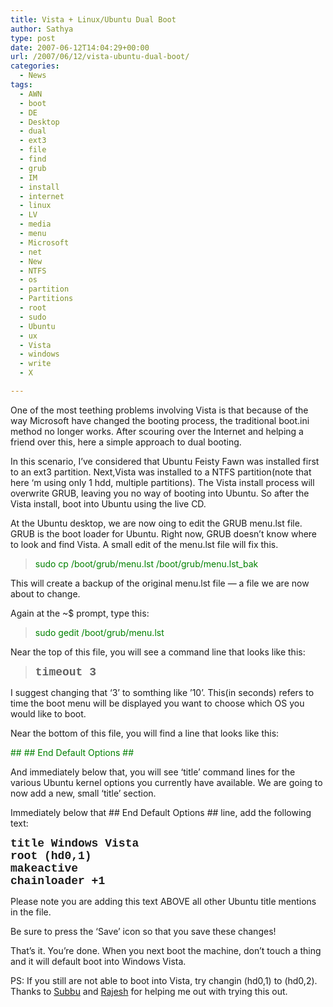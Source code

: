 ```yaml
---
title: Vista + Linux/Ubuntu Dual Boot
author: Sathya
type: post
date: 2007-06-12T14:04:29+00:00
url: /2007/06/12/vista-ubuntu-dual-boot/
categories:
  - News
tags:
  - AWN
  - boot
  - DE
  - Desktop
  - dual
  - ext3
  - file
  - find
  - grub
  - IM
  - install
  - internet
  - linux
  - LV
  - media
  - menu
  - Microsoft
  - net
  - New
  - NTFS
  - os
  - partition
  - Partitions
  - root
  - sudo
  - Ubuntu
  - ux
  - Vista
  - windows
  - write
  - X

---
```

One of the most teething problems involving Vista is that because of the way Microsoft have changed the booting process, the traditional boot.ini method no longer works. After scouring over the Internet and helping a friend over this, here a simple approach to dual booting.

In this scenario, I&#8217;ve considered that Ubuntu Feisty Fawn was installed first to an ext3 partition. Next,Vista was installed to a NTFS partition(note that here &#8216;m using only 1 hdd, multiple partitions). The Vista install process will overwrite GRUB, leaving you no way of booting into Ubuntu. So after the Vista install, boot into Ubuntu using the live CD.

At the Ubuntu desktop, we are now oing to edit the GRUB menu.lst file. GRUB is the boot loader for Ubuntu. Right now, GRUB doesn&#8217;t know where to look and find Vista. A small edit of the menu.lst file will fix this.

> <font color="#008000"><font face="Courier 10 Pitch">sudo cp /boot/grub/menu.lst /boot/grub/menu.lst_bak</font></font>

This will create a backup of the original menu.lst file &#8212; a file we are now about to change.

Again at the ~$ prompt, type this:

> <font color="#008000"><font face="Courier 10 Pitch">sudo gedit /boot/grub/menu.lst</font></font>

Near the top of this file, you will see a command line that looks like this:

> <font face="Courier New" size="4"><strong>timeout 3</strong></font>

I suggest changing that &#8216;3&#8217; to somthing like &#8217;10&#8217;. This(in seconds) refers to time the boot menu will be displayed you want to choose which OS you would like to boot.

Near the bottom of this file, you will find a line that looks like this:

<font color="#008000"><font face="Courier 10 Pitch">## ## End Default Options ##</font></font>
  
And immediately below that, you will see &#8216;title&#8217; command lines for the various Ubuntu kernel options you currently have available. We are going to now add a new, small &#8216;title&#8217; section.

Immediately below that ## End Default Options ## line, add the following text:

<font face="Courier New" size="4"><strong>title Windows Vista<br /> root (hd0,1)<br /> makeactive<br /> chainloader +1</strong></font>

Please note you are adding this text ABOVE all other Ubuntu title mentions in the file.

Be sure to press the &#8216;Save&#8217; icon so that you save these changes!

That&#8217;s it. You&#8217;re done. When you next boot the machine, don&#8217;t touch a thing and it will default boot into Windows Vista.
  
PS: If you still are not able to boot into Vista, try changin (hd0,1) to (hd0,2). Thanks to [Subbu][1] and [Rajesh][2] for helping me out with trying this out.

 [1]: https://www.xubz.com
 [2]: https://melife.wordpress.com
